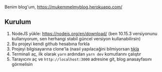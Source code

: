 Benim blog'um, https://mukemmelmyblog.herokuapp.com/

## <a name="kurulum"></a> Kurulum

1. NodeJS yükle: https://nodejs.org/en/download/ (ben 10.15.3 versiyonunu kullanıyorum, sen herhangi stabil güncel versiyon kullanabilirsin)
2. Bu projeyi kendi github hesabına forkla
3. Projeyi bilgisayarına clone'la (nasıl yapılacağini bilmiyorsan [tıkla](https://medium.com/@noteCe/github-ile-fork-ve-pull-request-be6077342834)
4. Terminali aç, ilk olarak `yarn` ardından `yarn dev` komutlarını çalıştır
5. Tarayıcını aç ve `http://localhost:3000` adresine git, blog anasayfasını görmelisin
